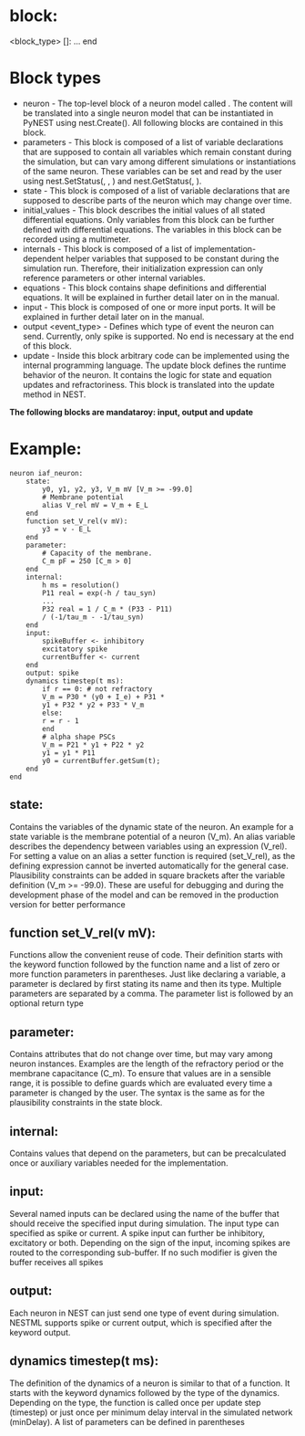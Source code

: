 # block:
<block_type> [<args>]:
  ...
end

# Block types
* neuron <name> - The top-level block of a neuron model called <name>. The content will be translated into a single neuron model that can be instantiated in PyNEST using nest.Create(<name>). All following blocks are contained in this block.
* parameters - This block is composed of a list of variable declarations that are supposed to contain all variables which remain constant during the simulation, but can vary among different simulations or instantiations of the same neuron. These variables can be set and read by the user using nest.SetStatus(<gid>, <variable>, <value>) and nest.GetStatus(<gid>, <variable>).
* state - This block is composed of a list of variable declarations that are supposed to describe parts of the neuron which may change over time.
* initial_values - This block describes the initial values of all stated differential equations. Only variables from this block can be further defined with differential equations. The variables in this block can be recorded using a multimeter.
* internals - This block is composed of a list of implementation-dependent helper variables that supposed to be constant during the simulation run. Therefore, their initialization expression can only reference parameters or other internal variables.
* equations - This block contains shape definitions and differential equations. It will be explained in further detail later on in the manual.
* input - This block is composed of one or more input ports. It will be explained in further detail later on in the manual.
* output <event_type> - Defines which type of event the neuron can send. Currently, only spike is supported. No end is necessary at the end of this block.
* update - Inside this block arbitrary code can be implemented using the internal programming language. The update block defines the runtime behavior of the neuron. It contains the logic for state and equation updates and refractoriness. This block is translated into the update method in NEST.

 __The following blocks are mandataroy: input, output and update__




# Example:
    neuron iaf_neuron:
        state:
            y0, y1, y2, y3, V_m mV [V_m >= -99.0]
            # Membrane potential
            alias V_rel mV = V_m + E_L
        end
        function set_V_rel(v mV):
            y3 = v - E_L
        end
        parameter:
            # Capacity of the membrane.
            C_m pF = 250 [C_m > 0]
        end
        internal:
            h ms = resolution()
            P11 real = exp(-h / tau_syn)
            ...
            P32 real = 1 / C_m * (P33 - P11)
            / (-1/tau_m - -1/tau_syn)
        end
        input:
            spikeBuffer <- inhibitory
            excitatory spike
            currentBuffer <- current
        end
        output: spike
        dynamics timestep(t ms):
            if r == 0: # not refractory
            V_m = P30 * (y0 + I_e) + P31 *
            y1 + P32 * y2 + P33 * V_m
            else:
            r = r - 1
            end
            # alpha shape PSCs
            V_m = P21 * y1 + P22 * y2
            y1 = y1 * P11
            y0 = currentBuffer.getSum(t);
        end
    end

##    state:
Contains the variables of the dynamic state of the neuron. An example for a state
variable is the membrane potential of a neuron (V_m). An alias variable describes
the dependency between variables using an expression (V_rel). For setting a value
on an alias a setter function is required (set_V_rel), as the defining expression
cannot be inverted automatically for the general case. Plausibility constraints can
be added in square brackets after the variable definition (V_m >= -99.0). These are
useful for debugging and during the development phase of the model and can be
removed in the production version for better performance

##   function set_V_rel(v mV):
Functions allow the convenient reuse of code. Their definition starts
with the keyword function followed by the function name and a list of zero or more
function parameters in parentheses. Just like declaring a variable, a parameter is declared
by first stating its name and then its type. Multiple parameters are separated by a comma.
The parameter list is followed by an optional return type

##   parameter:
Contains attributes that do not change over time, but may vary among neuron
instances. Examples are the length of the refractory period or the membrane
capacitance (C_m). To ensure that values are in a sensible range, it is possible to define
guards which are evaluated every time a parameter is changed by the user. The
syntax is the same as for the plausibility constraints in the state block.

##    internal:
Contains values that depend on the parameters, but can be precalculated once
or auxiliary variables needed for the implementation.

##    input:
Several named inputs can be declared using the name of the buffer that should
receive the specified input during simulation. The input type can specified as spike
or current. A spike input can further be inhibitory, excitatory or both. Depending
on the sign of the input, incoming spikes are routed to the corresponding
sub-buffer. If no such modifier is given the buffer receives all spikes

##    output: 
Each neuron in NEST can just send one type of event during simulation.
NESTML supports spike or current output, which is specified after the keyword
output.

##    dynamics timestep(t ms):
The definition of the dynamics of a neuron is similar to that of a function. It starts with the keyword dynamics followed by the type of the dynamics. Depending
on the type, the function is called once per update step (timestep) or just once
per minimum delay interval in the simulated network (minDelay). A list of parameters
can be defined in parentheses